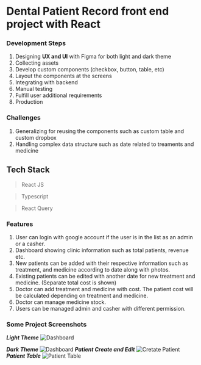 # Dental Patient Record front end project with React
### Development Steps
1. Designing **UX and UI** with Figma for both light and dark theme
2. Collecting assets
3. Develop custom components (checkbox, button, table, etc) 
4. Layout the components at the screens
5. Integrating with backend
6. Manual testing 
7. Fulfill user additional requirements 
8. Production

### Challenges 
1. Generalizing for reusing the components such as custom table and custom dropbox
2. Handling complex data structure such as date related to treaments and medicine

## Tech Stack
> React JS

> Typescript

> React Query

### Features
1. User can login with google account if the user is in the list as an admin or a casher. 
2. Dashboard showing clinic information such as total patients, revenue etc.
3. New patients can be added with their respective information such as treatment, and medicine according to date along with photos.
4. Existing patients can be edited with another date for new treatment and medicine. (Separate total cost is shown)
5. Doctor can add treatment and medicine with cost. The patient cost will be calculated depending on treatment and medicine. 
6. Doctor can manage medicine stock.
7. Users can be managed admin and casher with different permission. 

### Some Project Screenshots
***Light Theme***
![Dashboard](https://i.ibb.co/VVNVkSh/screenbud-6d7a90d9-c112-46b6-8786-da67d70742de.png)

***Dark Theme***
![Dashboard](https://i.ibb.co/Rh9FV3R/screenbud-e0de2b51-480d-477b-a99c-9cfd68a11449.png)
***Patient Create and Edit***
![Cretate Patient](https://i.ibb.co/H4dfVWD/screenbud-10cb068e-ee0f-4d0e-8234-ab740add7620.png)
***Patient Table***
![Patient Table](https://i.ibb.co/jGBn8sD/screenbud-3ec9f916-4bfb-43f2-9911-4edb771b4a7e.png)
